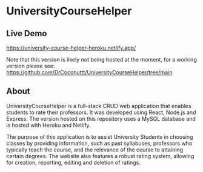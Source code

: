 # UniversityCourseHelper

## Live Demo
https://university-course-helper-heroku.netlify.app/

Note that this version is likely not being hosted at the moment, for a working version please see:
https://github.com/DrCoconuttt/UniversityCourseHelper/tree/main

## About
UniversityCourseHelper is a full-stack CRUD web application that enables students to rate their professors. It was developed using React, Node.js and Express. The version hosted on this repository uses a MySQL database and is hosted with Heroku and Netlify.

The purpose of this application is to assist University Students in choosing classes by providing information, such as past syllabuses, professors who typically teach the course, and the relevance of the course to attaining certain degrees. The website also features a robust rating system, allowing for creation, reporting, editing and deletion of ratings.
